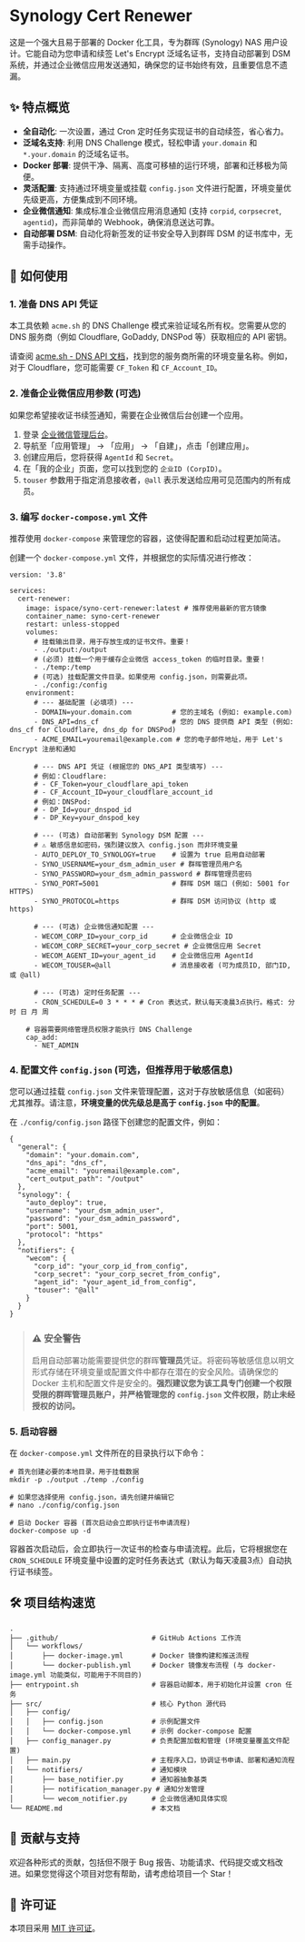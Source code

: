 # Synology Cert Renewer

这是一个强大且易于部署的 Docker 化工具，专为群晖 (Synology) NAS 用户设计。它能自动为您申请和续签 Let's Encrypt 泛域名证书，支持自动部署到 DSM 系统，并通过企业微信应用发送通知，确保您的证书始终有效，且重要信息不遗漏。

## ✨ 特点概览

- **全自动化**: 一次设置，通过 Cron 定时任务实现证书的自动续签，省心省力。
- **泛域名支持**: 利用 DNS Challenge 模式，轻松申请 `your.domain` 和 `*.your.domain` 的泛域名证书。
- **Docker 部署**: 提供干净、隔离、高度可移植的运行环境，部署和迁移极为简便。
- **灵活配置**: 支持通过环境变量或挂载 `config.json` 文件进行配置，环境变量优先级更高，方便集成到不同环境。
- **企业微信通知**: 集成标准企业微信应用消息通知 (支持 `corpid`, `corpsecret`, `agentid`)，而非简单的 Webhook，确保消息送达可靠。
- **自动部署 DSM**: 自动化将新签发的证书安全导入到群晖 DSM 的证书库中，无需手动操作。

## 🚀 如何使用

### 1. 准备 DNS API 凭证

本工具依赖 `acme.sh` 的 DNS Challenge 模式来验证域名所有权。您需要从您的 DNS 服务商（例如 Cloudflare, GoDaddy, DNSPod 等）获取相应的 API 密钥。

请查阅 [acme.sh - DNS API 文档](https://github.com/acmesh-official/acme.sh/wiki/dnsapi)，找到您的服务商所需的环境变量名称。例如，对于 Cloudflare，您可能需要 `CF_Token` 和 `CF_Account_ID`。

### 2. 准备企业微信应用参数 (可选)

如果您希望接收证书续签通知，需要在企业微信后台创建一个应用。

1. 登录 [企业微信管理后台](https://work.weixin.com/)。
2. 导航至「应用管理」 -> 「应用」 -> 「自建」，点击「创建应用」。
3. 创建应用后，您将获得 `AgentId` 和 `Secret`。
4. 在「我的企业」页面，您可以找到您的 `企业ID (CorpID)`。
5. `touser` 参数用于指定消息接收者，`@all` 表示发送给应用可见范围内的所有成员。

### 3. 编写 `docker-compose.yml` 文件

推荐使用 `docker-compose` 来管理您的容器，这使得配置和启动过程更加简洁。

创建一个 `docker-compose.yml` 文件，并根据您的实际情况进行修改：

```
version: '3.8'

services:
  cert-renewer:
    image: ispace/syno-cert-renewer:latest # 推荐使用最新的官方镜像
    container_name: syno-cert-renewer
    restart: unless-stopped
    volumes:
      # 挂载输出目录，用于存放生成的证书文件。重要！
      - ./output:/output 
      # (必须) 挂载一个用于缓存企业微信 access_token 的临时目录。重要！
      - ./temp:/temp
      # (可选) 挂载配置文件目录。如果使用 config.json，则需要此项。
      - ./config:/config
    environment:
      # --- 基础配置 (必填项) ---
      - DOMAIN=your.domain.com          # 您的主域名 (例如: example.com)
      - DNS_API=dns_cf                  # 您的 DNS 提供商 API 类型 (例如: dns_cf for Cloudflare, dns_dp for DNSPod)
      - ACME_EMAIL=youremail@example.com # 您的电子邮件地址，用于 Let's Encrypt 注册和通知

      # --- DNS API 凭证 (根据您的 DNS_API 类型填写) ---
      # 例如：Cloudflare:
      # - CF_Token=your_cloudflare_api_token
      # - CF_Account_ID=your_cloudflare_account_id
      # 例如：DNSPod:
      # - DP_Id=your_dnspod_id
      # - DP_Key=your_dnspod_key

      # --- (可选) 自动部署到 Synology DSM 配置 ---
      # ⚠️ 敏感信息如密码，强烈建议放入 config.json 而非环境变量
      - AUTO_DEPLOY_TO_SYNOLOGY=true    # 设置为 true 启用自动部署
      - SYNO_USERNAME=your_dsm_admin_user # 群晖管理员用户名
      - SYNO_PASSWORD=your_dsm_admin_password # 群晖管理员密码
      - SYNO_PORT=5001                  # 群晖 DSM 端口 (例如: 5001 for HTTPS)
      - SYNO_PROTOCOL=https             # 群晖 DSM 访问协议 (http 或 https)

      # --- (可选) 企业微信通知配置 ---
      - WECOM_CORP_ID=your_corp_id      # 企业微信企业 ID
      - WECOM_CORP_SECRET=your_corp_secret # 企业微信应用 Secret
      - WECOM_AGENT_ID=your_agent_id    # 企业微信应用 AgentId
      - WECOM_TOUSER=@all               # 消息接收者 (可为成员ID, 部门ID, 或 @all)
      
      # --- (可选) 定时任务配置 ---
      - CRON_SCHEDULE=0 3 * * * # Cron 表达式，默认每天凌晨3点执行。格式: 分 时 日 月 周

    # 容器需要网络管理员权限才能执行 DNS Challenge
    cap_add:
      - NET_ADMIN
```

### 4. 配置文件 `config.json` (可选，但推荐用于敏感信息)

您可以通过挂载 `config.json` 文件来管理配置，这对于存放敏感信息（如密码）尤其推荐。请注意，**环境变量的优先级总是高于 `config.json` 中的配置**。

在 `./config/config.json` 路径下创建您的配置文件，例如：

```
{
  "general": {
    "domain": "your.domain.com",
    "dns_api": "dns_cf",
    "acme_email": "youremail@example.com",
    "cert_output_path": "/output"
  },
  "synology": {
    "auto_deploy": true,
    "username": "your_dsm_admin_user",
    "password": "your_dsm_admin_password",
    "port": 5001,
    "protocol": "https"
  },
  "notifiers": {
    "wecom": {
      "corp_id": "your_corp_id_from_config",
      "corp_secret": "your_corp_secret_from_config",
      "agent_id": "your_agent_id_from_config",
      "touser": "@all"
    }
  }
}
```

> ### ⚠️ **安全警告**
>
> 启用自动部署功能需要提供您的群晖**管理员**凭证。将密码等敏感信息以明文形式存储在环境变量或配置文件中都存在潜在的安全风险。请确保您的 Docker 主机和配置文件是安全的。**强烈建议您为该工具专门创建一个权限受限的群晖管理员账户，并严格管理您的 `config.json` 文件权限，防止未经授权的访问。**

### 5. 启动容器

在 `docker-compose.yml` 文件所在的目录执行以下命令：

```
# 首先创建必要的本地目录，用于挂载数据
mkdir -p ./output ./temp ./config

# 如果您选择使用 config.json，请先创建并编辑它
# nano ./config/config.json 

# 启动 Docker 容器 (首次启动会立即执行证书申请流程)
docker-compose up -d
```

容器首次启动后，会立即执行一次证书的检查与申请流程。此后，它将根据您在 `CRON_SCHEDULE` 环境变量中设置的定时任务表达式（默认为每天凌晨3点）自动执行证书续签。

## 🛠️ 项目结构速览

```
.
├── .github/                       # GitHub Actions 工作流
│   └── workflows/
│       ├── docker-image.yml       # Docker 镜像构建和推送流程
│       └── docker-publish.yml     # Docker 镜像发布流程 (与 docker-image.yml 功能类似，可能用于不同目的)
├── entrypoint.sh                  # 容器启动脚本，用于初始化并设置 cron 任务
├── src/                           # 核心 Python 源代码
│   ├── config/
│   │   ├── config.json            # 示例配置文件
│   │   └── docker-compose.yml     # 示例 docker-compose 配置
│   ├── config_manager.py          # 负责配置加载和管理 (环境变量覆盖文件配置)
│   ├── main.py                    # 主程序入口，协调证书申请、部署和通知流程
│   └── notifiers/                 # 通知模块
│       ├── base_notifier.py       # 通知器抽象基类
│       ├── notification_manager.py # 通知分发管理
│       └── wecom_notifier.py      # 企业微信通知具体实现
└── README.md                      # 本文档
```

## 💖 贡献与支持

欢迎各种形式的贡献，包括但不限于 Bug 报告、功能请求、代码提交或文档改进。如果您觉得这个项目对您有帮助，请考虑给项目一个 Star！

## 📄 许可证

本项目采用 [MIT 许可证](LICENSE)。